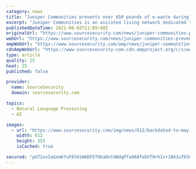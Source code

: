 ```yaml
---
category: news
title: "Juniper Communities prevents over 650 pounds of e-waste during its modernisation to NVT Phybridge's IP voice"
excerpt: "Juniper Communities is an assisted living network dedicated to fostering active bodies, engaged minds, and fulfilled spirits for their residents. However, communication was hard work for staff as"
publishedDateTime: 2021-08-02T11:09:00Z
originalUrl: "https://www.sourcesecurity.com/news/juniper-communities-prevents-650-pounds-waste-co-14306-ga.1627377683.html"
webUrl: "https://www.sourcesecurity.com/news/juniper-communities-prevents-650-pounds-waste-co-14306-ga.1627377683.html"
ampWebUrl: "https://www.sourcesecurity.com/amp/news/juniper-communities-prevents-650-pounds-waste-co-14306-ga.1627377683.html"
cdnAmpWebUrl: "https://www-sourcesecurity-com.cdn.ampproject.org/c/s/www.sourcesecurity.com/amp/news/juniper-communities-prevents-650-pounds-waste-co-14306-ga.1627377683.html"
type: article
quality: 25
heat: 25
published: false

provider:
  name: SourceSecurity
  domain: sourcesecurity.com

topics:
  - Natural Language Processing
  - AI

images:
  - url: "https://www.sourcesecurity.com/img/news/612/backdated-to-may-01-2021-liverpool-simplifies-deployment-of-ip-surveillance-throughout-galeras-insurgentes-shopping-centre-920x533.jpg"
    width: 612
    height: 355
    isCached: true

secured: "pU72oxIaGxm67uF0lHiWADFETOKaOntdWdqPTa9A0febVT8+hIvr1063ufKSCNb/jlWdVW9pQSr2yxquplwBV8Epbz8VuR/Ffn+uoZJ/qjCvTG7sWL4+rmJb0PFYR3PwilxOfQ/RgS0ykOqauOSvVz2aYxxx/s8DIHxWNOpApzK41wf4cITBO4HCfgdoaIbRAtvB8Cm0BZDB7q8bwj4x8Xi4z2DtS06CE9kC4Tc5kPYCMEsboMe+5N9OxLaI8j8+l/WPQvd/B9Br/Ij/4z+aHLzcv03mWGY59mFi29hJW8/kav/ghT8V81XM6tK2HeppIZthssxkUFM179Ni5StY5CpPj9OjsgE5/xVbOZANnZw=;A+UKJ/lMYhRg7VSfhuNWDA=="
---
```


